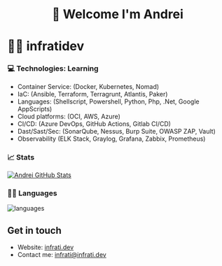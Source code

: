 <h1 align="center">
🤝 Welcome I'm Andrei
</h1>

# 👨‍💻 infratidev
### 💻 Technologies: Learning 

* Container Service: (Docker, Kubernetes, Nomad)
* IaC: (Ansible, Terraform, Terragrunt, Atlantis, Paker)
* Languages: (Shellscript, Powershell, Python, Php, .Net, Google AppScripts)
* Cloud platforms: (OCI, AWS, Azure)
* CI/CD: (Azure DevOps, GitHub Actions, Gitlab CI/CD)
* Dast/Sast/Sec: (SonarQube, Nessus, Burp Suite, OWASP ZAP, Vault)
* Observability (ELK Stack, Graylog, Grafana, Zabbix, Prometheus)

### 📈 Stats 
[![Andrei GitHub Stats](https://github-readme-stats.vercel.app/api?username=infratidev&theme=cobalt&show_icons=true)](https://github.com/infratidev)

### 👨‍🎓  Languages
![languages](https://github-readme-stats.vercel.app/api/top-langs/?username=infratidev&hide=scss&layout=compact&theme=cobalt&title_color=2ED3EA)

## Get in touch
- Website: [infrati.dev](https://infrati.dev)
- Contact me: [infrati@infrati.dev](mailto:infrati@infrati.dev)
